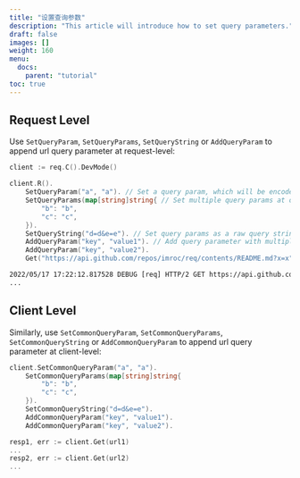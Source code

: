 ```yaml
---
title: "设置查询参数"
description: "This article will introduce how to set query parameters."
draft: false
images: []
weight: 160
menu:
  docs:
    parent: "tutorial"
toc: true
---
```



## Request Level

Use `SetQueryParam`, `SetQueryParams`, `SetQueryString` or `AddQueryParam` to append url query parameter at request-level:

```go
client := req.C().DevMode()

client.R().
    SetQueryParam("a", "a"). // Set a query param, which will be encoded as query parameter in url
    SetQueryParams(map[string]string{ // Set multiple query params at once
        "b": "b",
        "c": "c",
    }).
    SetQueryString("d=d&e=e"). // Set query params as a raw query string
    AddQueryParam("key", "value1"). // Add query parameter with multiple values
    AddQueryParam("key", "value2").
    Get("https://api.github.com/repos/imroc/req/contents/README.md?x=x")
```

```txt
2022/05/17 17:22:12.817528 DEBUG [req] HTTP/2 GET https://api.github.com/repos/imroc/req/contents/README.md?x=x&a=a&b=b&c=c&d=d&e=e&key=value1&key=value2
...
```

## Client Level

Similarly, use `SetCommonQueryParam`, `SetCommonQueryParams`, `SetCommonQueryString` or `AddCommonQueryParam` to append url query parameter at client-level:

```go
client.SetCommonQueryParam("a", "a").
    SetCommonQueryParams(map[string]string{
        "b": "b",
        "c": "c",
    }).
    SetCommonQueryString("d=d&e=e").
    AddCommonQueryParam("key", "value1").
    AddCommonQueryParam("key", "value2").

resp1, err := client.Get(url1)
...
resp2, err := client.Get(url2)
...
```
